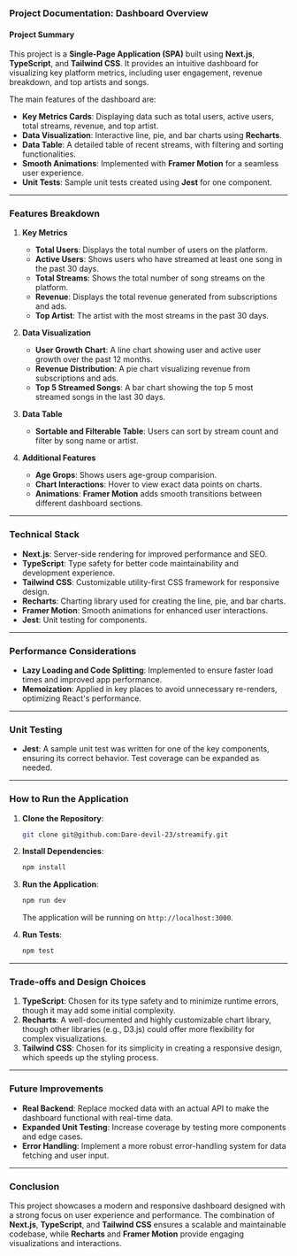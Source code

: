 ### Project Documentation: Dashboard Overview

#### Project Summary
This project is a **Single-Page Application (SPA)** built using **Next.js**, **TypeScript**, and **Tailwind CSS**. It provides an intuitive dashboard for visualizing key platform metrics, including user engagement, revenue breakdown, and top artists and songs. 

The main features of the dashboard are:
- **Key Metrics Cards**: Displaying data such as total users, active users, total streams, revenue, and top artist.
- **Data Visualization**: Interactive line, pie, and bar charts using **Recharts**.
- **Data Table**: A detailed table of recent streams, with filtering and sorting functionalities.
- **Smooth Animations**: Implemented with **Framer Motion** for a seamless user experience.
- **Unit Tests**: Sample unit tests created using **Jest** for one component.

---

### Features Breakdown

1. **Key Metrics**
   - **Total Users**: Displays the total number of users on the platform.
   - **Active Users**: Shows users who have streamed at least one song in the past 30 days.
   - **Total Streams**: Shows the total number of song streams on the platform.
   - **Revenue**: Displays the total revenue generated from subscriptions and ads.
   - **Top Artist**: The artist with the most streams in the past 30 days.

2. **Data Visualization**
   - **User Growth Chart**: A line chart showing user and active user growth over the past 12 months.
   - **Revenue Distribution**: A pie chart visualizing revenue from subscriptions and ads.
   - **Top 5 Streamed Songs**: A bar chart showing the top 5 most streamed songs in the last 30 days.

3. **Data Table**
   - **Sortable and Filterable Table**: Users can sort by stream count and filter by song name or artist.

4. **Additional Features**
   - **Age Grops**: Shows users age-group comparision.
   - **Chart Interactions**: Hover to view exact data points on charts.
   - **Animations**: **Framer Motion** adds smooth transitions between different dashboard sections.

---

### Technical Stack

- **Next.js**: Server-side rendering for improved performance and SEO.
- **TypeScript**: Type safety for better code maintainability and development experience.
- **Tailwind CSS**: Customizable utility-first CSS framework for responsive design.
- **Recharts**: Charting library used for creating the line, pie, and bar charts.
- **Framer Motion**: Smooth animations for enhanced user interactions.
- **Jest**: Unit testing for components.

---

### Performance Considerations

- **Lazy Loading and Code Splitting**: Implemented to ensure faster load times and improved app performance.
- **Memoization**: Applied in key places to avoid unnecessary re-renders, optimizing React's performance.
  
---

### Unit Testing

- **Jest**: A sample unit test was written for one of the key components, ensuring its correct behavior. Test coverage can be expanded as needed.

---

### How to Run the Application

1. **Clone the Repository**: 
   ```bash
   git clone git@github.com:Dare-devil-23/streamify.git
   ```
   
2. **Install Dependencies**:
   ```bash
   npm install
   ```

3. **Run the Application**:
   ```bash
   npm run dev
   ```
   The application will be running on `http://localhost:3000`.

4. **Run Tests**:
   ```bash
   npm test
   ```

---

### Trade-offs and Design Choices

1. **TypeScript**: Chosen for its type safety and to minimize runtime errors, though it may add some initial complexity.
2. **Recharts**: A well-documented and highly customizable chart library, though other libraries (e.g., D3.js) could offer more flexibility for complex visualizations.
3. **Tailwind CSS**: Chosen for its simplicity in creating a responsive design, which speeds up the styling process.

---

### Future Improvements

- **Real Backend**: Replace mocked data with an actual API to make the dashboard functional with real-time data.
- **Expanded Unit Testing**: Increase coverage by testing more components and edge cases.
- **Error Handling**: Implement a more robust error-handling system for data fetching and user input.
  
---

### Conclusion

This project showcases a modern and responsive dashboard designed with a strong focus on user experience and performance. The combination of **Next.js**, **TypeScript**, and **Tailwind CSS** ensures a scalable and maintainable codebase, while **Recharts** and **Framer Motion** provide engaging visualizations and interactions.